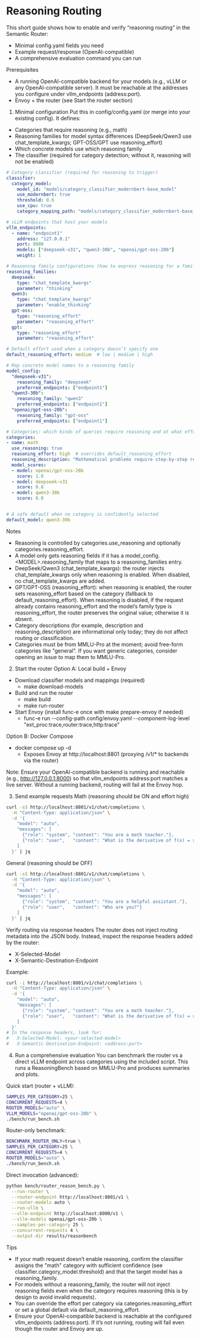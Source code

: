 # Reasoning Routing

This short guide shows how to enable and verify “reasoning routing” in the Semantic Router:

- Minimal config.yaml fields you need
- Example request/response (OpenAI-compatible)
- A comprehensive evaluation command you can run

Prerequisites

- A running OpenAI-compatible backend for your models (e.g., vLLM or any OpenAI-compatible server). It must be reachable at the addresses you configure under vllm_endpoints (address:port).
- Envoy + the router (see Start the router section)

1) Minimal configuration
Put this in config/config.yaml (or merge into your existing config). It defines:

- Categories that require reasoning (e.g., math)
- Reasoning families for model syntax differences (DeepSeek/Qwen3 use chat_template_kwargs; GPT-OSS/GPT use reasoning_effort)
- Which concrete models use which reasoning family
- The classifier (required for category detection; without it, reasoning will not be enabled)

```yaml
# Category classifier (required for reasoning to trigger)
classifier:
  category_model:
    model_id: "models/category_classifier_modernbert-base_model"
    use_modernbert: true
    threshold: 0.6
    use_cpu: true
    category_mapping_path: "models/category_classifier_modernbert-base_model/category_mapping.json"

# vLLM endpoints that host your models
vllm_endpoints:
  - name: "endpoint1"
    address: "127.0.0.1"
    port: 8000
    models: ["deepseek-v31", "qwen3-30b", "openai/gpt-oss-20b"]
    weight: 1

# Reasoning family configurations (how to express reasoning for a family)
reasoning_families:
  deepseek:
    type: "chat_template_kwargs"
    parameter: "thinking"
  qwen3:
    type: "chat_template_kwargs"
    parameter: "enable_thinking"
  gpt-oss:
    type: "reasoning_effort"
    parameter: "reasoning_effort"
  gpt:
    type: "reasoning_effort"
    parameter: "reasoning_effort"

# Default effort used when a category doesn’t specify one
default_reasoning_effort: medium  # low | medium | high

# Map concrete model names to a reasoning family
model_config:
  "deepseek-v31":
    reasoning_family: "deepseek"
    preferred_endpoints: ["endpoint1"]
  "qwen3-30b":
    reasoning_family: "qwen3"
    preferred_endpoints: ["endpoint1"]
  "openai/gpt-oss-20b":
    reasoning_family: "gpt-oss"
    preferred_endpoints: ["endpoint1"]

# Categories: which kinds of queries require reasoning and at what effort
categories:
- name: math
  use_reasoning: true
  reasoning_effort: high  # overrides default_reasoning_effort
  reasoning_description: "Mathematical problems require step-by-step reasoning"
  model_scores:
  - model: openai/gpt-oss-20b
    score: 1.0
  - model: deepseek-v31
    score: 0.8
  - model: qwen3-30b
    score: 0.8


# A safe default when no category is confidently selected
default_model: qwen3-30b
```

Notes

- Reasoning is controlled by categories.use_reasoning and optionally categories.reasoning_effort.
- A model only gets reasoning fields if it has a model_config.&lt;MODEL&gt;.reasoning_family that maps to a reasoning_families entry.
- DeepSeek/Qwen3 (chat_template_kwargs): the router injects chat_template_kwargs only when reasoning is enabled. When disabled, no chat_template_kwargs are added.
- GPT/GPT-OSS (reasoning_effort): when reasoning is enabled, the router sets reasoning_effort based on the category (fallback to default_reasoning_effort). When reasoning is disabled, if the request already contains reasoning_effort and the model’s family type is reasoning_effort, the router preserves the original value; otherwise it is absent.
- Category descriptions (for example, description and reasoning_description) are informational only today; they do not affect routing or classification.
- Categories must be from MMLU-Pro at the moment; avoid free-form categories like "general". If you want generic categories, consider opening an issue to map them to MMLU-Pro.

2) Start the router
Option A: Local build + Envoy

- Download classifier models and mappings (required)
  - make download-models
- Build and run the router
  - make build
  - make run-router
- Start Envoy (install func-e once with make prepare-envoy if needed)
  - func-e run --config-path config/envoy.yaml --component-log-level "ext_proc:trace,router:trace,http:trace"

Option B: Docker Compose

- docker compose up -d
  - Exposes Envoy at http://localhost:8801 (proxying /v1/* to backends via the router)

Note: Ensure your OpenAI-compatible backend is running and reachable (e.g., http://127.0.0.1:8000) so that vllm_endpoints address:port matches a live server. Without a running backend, routing will fail at the Envoy hop.

3) Send example requests
Math (reasoning should be ON and effort high)

```bash
curl -sS http://localhost:8801/v1/chat/completions \
  -H "Content-Type: application/json" \
  -d '{
    "model": "auto",
    "messages": [
      {"role": "system", "content": "You are a math teacher."},
      {"role": "user",   "content": "What is the derivative of f(x) = x^3 + 2x^2 - 5x + 7?"}
    ]
  }' | jq
```

General (reasoning should be OFF)

```bash
curl -sS http://localhost:8801/v1/chat/completions \
  -H "Content-Type: application/json" \
  -d '{
    "model": "auto",
    "messages": [
      {"role": "system", "content": "You are a helpful assistant."},
      {"role": "user",   "content": "Who are you?"}
    ]
  }' | jq
```

Verify routing via response headers
The router does not inject routing metadata into the JSON body. Instead, inspect the response headers added by the router:

- X-Selected-Model
- X-Semantic-Destination-Endpoint

Example:

```bash
curl -i http://localhost:8801/v1/chat/completions \
  -H "Content-Type: application/json" \
  -d '{
    "model": "auto",
    "messages": [
      {"role": "system", "content": "You are a math teacher."},
      {"role": "user",   "content": "What is the derivative of f(x) = x^3 + 2x^2 - 5x + 7?"}
    ]
  }'
# In the response headers, look for:
#   X-Selected-Model: <your-selected-model>
#   X-Semantic-Destination-Endpoint: <address:port>
```

4) Run a comprehensive evaluation
You can benchmark the router vs a direct vLLM endpoint across categories using the included script. This runs a ReasoningBench based on MMLU-Pro and produces summaries and plots.

Quick start (router + vLLM):

```bash
SAMPLES_PER_CATEGORY=25 \
CONCURRENT_REQUESTS=4 \
ROUTER_MODELS="auto" \
VLLM_MODELS="openai/gpt-oss-20b" \
./bench/run_bench.sh
```

Router-only benchmark:

```bash
BENCHMARK_ROUTER_ONLY=true \
SAMPLES_PER_CATEGORY=25 \
CONCURRENT_REQUESTS=4 \
ROUTER_MODELS="auto" \
./bench/run_bench.sh
```

Direct invocation (advanced):

```bash
python bench/router_reason_bench.py \
  --run-router \
  --router-endpoint http://localhost:8801/v1 \
  --router-models auto \
  --run-vllm \
  --vllm-endpoint http://localhost:8000/v1 \
  --vllm-models openai/gpt-oss-20b \
  --samples-per-category 25 \
  --concurrent-requests 4 \
  --output-dir results/reasonbench
```

Tips

- If your math request doesn’t enable reasoning, confirm the classifier assigns the "math" category with sufficient confidence (see classifier.category_model.threshold) and that the target model has a reasoning_family.
- For models without a reasoning_family, the router will not inject reasoning fields even when the category requires reasoning (this is by design to avoid invalid requests).
- You can override the effort per category via categories.reasoning_effort or set a global default via default_reasoning_effort.
- Ensure your OpenAI-compatible backend is reachable at the configured vllm_endpoints (address:port). If it’s not running, routing will fail even though the router and Envoy are up.

